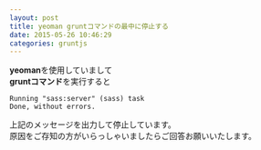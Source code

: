 ```yaml
---
layout: post
title: yeoman gruntコマンドの最中に停止する
date: 2015-05-26 10:46:29
categories: gruntjs
---
```

<!-- {% raw %} -->
<p><strong>yeoman</strong>を使用していまして<br>
<strong>gruntコマンド</strong>を実行すると</p>

<pre><code>Running "sass:server" (sass) task
Done, without errors.
</code></pre>

<p>上記のメッセージを出力して停止しています。<br>
原因をご存知の方がいらっしゃいましたらご回答お願いいたします。</p>
<!-- {% endraw %} -->
